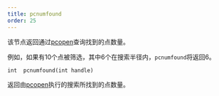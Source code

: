 ```yaml
---
title: pcnumfound
order: 25
---
```


该节点返回通过[pcopen](/zh-cn/houdini-vex/point-clouds-and-3d-images/pcopen "返回点云文件的句柄。")查询找到的点数量。

例如，如果有10个点被筛选，其中6个在搜索半径内，`pcnumfound`将返回6。

`int  pcnumfound(int handle)`

返回由[pcopen](/zh-cn/houdini-vex/point-clouds-and-3d-images/pcopen "返回点云文件的句柄。")执行的搜索所找到的点数量。
